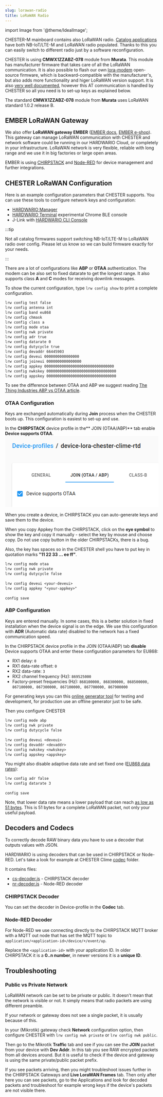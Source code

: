 ```yaml
---
slug: lorawan-radio
title: LoRaWAN Radio
---
```

import Image from '@theme/IdealImage';

CHESTER-M mainboard contains also LoRaWAN radio. [Catalog applications](catalog-applications/index.md) have both NB-IoT/LTE-M and LoRaWAN radio populated. Thanks to this you can easily switch to different radio just by a software reconfiguration.

CHESTER is using **CMWX1ZZABZ-078** module from **Murata**. This module has manufacturer firmware that takes care of all the LoRaWAN communication. It is also possible to flash our own [lora-modem](https://github.com/hardwario/lora-modem) open-source firmware, which is backward-compatible with the manufacturer's, but also adds more functionality and higer LoRaWAN version support. It is also [very well documented](https://github.com/hardwario/lora-modem/wiki/AT-Command-Interface), however this AT communication is handled by CHESTER so all you need is to set-up keys as explained below.

The standard **CMWX1ZZABZ-078** module from **Murata** uses LoRaWAN standard 1.0.2 release B.

## EMBER LoRaWAN Gateway

We also offer **LoRaWAN gateway EMBER** ([EMBER docs](../../ember), [EMBER e-shop](https://shop.hardwario.com/ember/)). This gateway can manage LoRaWAN communication with CHESTER and network software could be running in our HARDWARIO Cloud, or completely in your infrastructure. LoRaWAN network is very flexible, reliable with long range and we use it in big factories or large open areas.

EMBER is using [CHIRPSTACK](https://www.chirpstack.io/) and [Node-RED](https://nodered.org/) for device management and further integrations.

## CHESTER LoRaWAN Configuration

Here is an example configuration parameters that CHESTER supports. You can use these tools to configure network keys and configuration:
- [HARDWARIO Manager](../platform-connectivity/hardwario-manager.md)
- [HARDWARIO Terminal](https://terminal.hardwario.com/) experimental Chrome BLE console
- J-Link with [HARDWARIO CLI Console](../developer-tools/command-line-tools.md#interactive-console)

:::tip

Not all catalog firmwares support switching NB-IoT/LTE-M to LoRaWAN radio over config. Please let us know so we can build firmware exactly for your needs.

:::

There are a lot of configurations like **ABP** or **OTAA** authentication. The modem can be also set to fixed datarate to get the longest range. It also supports class **A** and **C** modes for receiving downlink messages.

To show the current configuration, type `lrw config show` to print a complete configuration.

```
lrw config test false
lrw config antenna int
lrw config band eu868
lrw config chmask
lrw config class a
lrw config mode otaa
lrw config nwk private
lrw config adr true
lrw config datarate 0
lrw config dutycycle true
lrw config devaddr 66445903
lrw config deveui 0000000000000000
lrw config joineui 0000000000000000
lrw config appkey 00000000000000000000000000000000
lrw config nwkskey 00000000000000000000000000000000
lrw config appskey 00000000000000000000000000000000
```

To see the difference between OTAA and ABP we suggest reading [The Thing Industries ABP vs OTAA article](https://www.thethingsindustries.com/docs/devices/abp-vs-otaa/).

### OTAA Configuration

Keys are exchanged automatically during **Join** process when the CHESTER boots up.
This configuration is easiest to set-up and use.

In the **CHIRPSTACK** device profile in the** JOIN (OTAA/ABP)** tab enable **Device supports OTAA**.
![Enable Device support OTAA in CHIRPSTACK Device Profile](lorawan-chirpstack-device-profile-otaa.png)

When you create a device, in CHIRPSTACK you can auto-generate keys and save them to the device.

When you copy Appkey from the CHIRPSTACK, click on the **eye symbol** to show the key and copy it manually - select the key by mouse and choose copy. Do not use copy button in the older CHIRPSTACKs, there is a bug.

Also, the key has spaces so in the CHESTER shell you have to put key in quotation marks **"11 22 33 ... ee ff"**.

```
lrw config mode otaa
lrw config nwk private
lrw config dutycycle false

lrw config deveui <your-deveui>
lrw config appkey "<your-appkey>"

config save
```

### ABP Configuration

Keys are entered manually. In some cases, this is a better solution in fixed installation when the device signal is on the edge.
We use this configuration with **ADR** (Automatic data rate) disabled to the network has a fixed communication speed.

In the CHIRPSTACK device profile in the JOIN (OTAA/ABP) tab **disable** Device supports OTAA and enter these configuration parameters for EU868:

- RX1 delay: `0`
- RX1 data-rate offset: `0`
- RX2 data-rate: `3`
- RX2 channel frequency (Hz): `869525000`
- Factory-preset frequencies (Hz): `868100000, 868300000, 868500000, 867100000, 867300000, 867100000, 867700000, 867900000`

For generating keys you can this [online generator tool](https://loratools.nl/#/keys) for testing and development, for production use an offline generator just to be safe.

Then you configure CHESTER

```
lrw config mode abp
lrw config nwk private
lrw config dutycycle false

lrw config deveui <deveui>
lrw config devaddr <devaddr>
lrw config nwkskey <nwkskey>
lrw config appskey <appskey>
```


You might also disable adaptive data rate and set fixed one ([EU868 data rates](https://www.thethingsnetwork.org/docs/lorawan/regional-parameters/#eu863-870-data-rates)):

```
lrw config adr false
lrw config datarate 3

config save
```

Note, that lower data rate means a lower payload that can reach [as low as 51 bytes](https://www.thethingsnetwork.org/docs/lorawan/regional-parameters/#eu863-870-maximum-payload-size). This is 51 bytes for a complete LoRaWAN packet, not only your useful payload.

## Decoders and Codecs

To correctly decode RAW binary data you have to use a decoder that outputs values with JSON.

HARDWARIO is using decoders that can be used in CHIRPSTACK or Node-RED. Let's take a look for example at CHESTER Clime [codec](https://github.com/hardwario/chester-sdk/tree/main/applications/clime/codec) folder.

It contains files:

- [cs-decoder.js](https://github.com/hardwario/chester-sdk/blob/main/applications/clime/codec/cs-decoder.js) - CHIRPSTACK decoder
- [nr-decoder.js](https://github.com/hardwario/chester-sdk/blob/main/applications/clime/codec/nr-decoder.js) - Node-RED decoder

### CHIRPSTACK Decoder

You can set the decoder in Device-profile in the **Codec** tab.

### Node-RED Decoder

For Node-RED we use connecting directly to the CHIRPSTACK MQTT broker with a MQTT out node that has set the MQTT topic to `application/<application-id>/device/+/event/up`.

Replace the `<application-id>` with your application ID. In older CHIRPSTACK it is a **0..n number**, in newer versions it is a **unique ID**.

## Troubleshooting

### Public vs Private Network

LoRaWAN network can be set to be private or public. It doesn't mean that the network is visible or not. It simply means that radio packets are using different preamble.

If your network or gateway does not see a single packet, it is usually because of this.

In your (Mikrotik) gateway check **Network** configuration option, then configure CHESTER with `lrw config nwk private` or `lrw config nwk public`.

Then go to the Mikrotik **Traffic** tab and see if you can see the **JOIN** packet from your device with **Dev Addr**. In this tab you see RAW encrypted packets from all devices around.
But it is useful to check if the device and gateway is using the same private/public packet prefix.

If you see packets arriving, then you might troubleshoot issues further in the CHIRPSTACK Gateways and **Live LoraWAN Frames** tab. Then only after here you can see packets, go to the Applications and look for decoded packets and troubleshoot for example wrong keys if the device's packets are not visible there.

